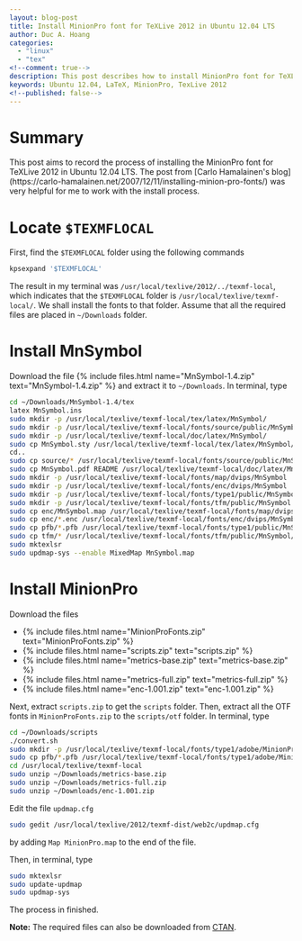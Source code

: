```yaml
---
layout: blog-post
title: Install MinionPro font for TeXLive 2012 in Ubuntu 12.04 LTS
author: Duc A. Hoang
categories:
  - "linux"
  - "tex"
<!--comment: true-->
description: This post describes how to install MinionPro font for TeXLive 2012 in Ubuntu 12.04 LTS
keywords: Ubuntu 12.04, LaTeX, MinionPro, TexLive 2012
<!--published: false-->
---
```


<div class="alert alert-info" markdown="1">
<h1 class="alert-heading">Summary</h1>
This post aims to record the process of installing the MinionPro font for TeXLive 2012 in Ubuntu 12.04 LTS. The post from [Carlo Hamalainen's blog](https://carlo-hamalainen.net/2007/12/11/installing-minion-pro-fonts/) was very helpful for me to work with the install process.
</div>

# Locate `$TEXMFLOCAL`
First, find the `$TEXMFLOCAL` folder using the following commands

```bash
kpsexpand '$TEXMFLOCAL'
```

The result in my terminal was `/usr/local/texlive/2012/../texmf-local`, which indicates that the `$TEXMFLOCAL` folder is `/usr/local/texlive/texmf-local/`. We shall install the fonts to that folder. Assume that all the required files are placed in `~/Downloads` folder.

# Install MnSymbol

Download the file {% include files.html name="MnSymbol-1.4.zip" text="MnSymbol-1.4.zip" %} and extract it to `~/Downloads`. In terminal, type

```bash
cd ~/Downloads/MnSymbol-1.4/tex
latex MnSymbol.ins
sudo mkdir -p /usr/local/texlive/texmf-local/tex/latex/MnSymbol/
sudo mkdir -p /usr/local/texlive/texmf-local/fonts/source/public/MnSymbol/
sudo mkdir -p /usr/local/texlive/texmf-local/doc/latex/MnSymbol/
sudo cp MnSymbol.sty /usr/local/texlive/texmf-local/tex/latex/MnSymbol/
cd..
sudo cp source/* /usr/local/texlive/texmf-local/fonts/source/public/MnSymbol/
sudo cp MnSymbol.pdf README /usr/local/texlive/texmf-local/doc/latex/MnSymbol/
sudo mkdir -p /usr/local/texlive/texmf-local/fonts/map/dvips/MnSymbol
sudo mkdir -p /usr/local/texlive/texmf-local/fonts/enc/dvips/MnSymbol
sudo mkdir -p /usr/local/texlive/texmf-local/fonts/type1/public/MnSymbol
sudo mkdir -p /usr/local/texlive/texmf-local/fonts/tfm/public/MnSymbol
sudo cp enc/MnSymbol.map /usr/local/texlive/texmf-local/fonts/map/dvips/MnSymbol/
sudo cp enc/*.enc /usr/local/texlive/texmf-local/fonts/enc/dvips/MnSymbol/
sudo cp pfb/*.pfb /usr/local/texlive/texmf-local/fonts/type1/public/MnSymbol/
sudo cp tfm/* /usr/local/texlive/texmf-local/fonts/tfm/public/MnSymbol/
sudo mktexlsr
sudo updmap-sys --enable MixedMap MnSymbol.map
```

# Install MinionPro

Download the files 
* {% include files.html name="MinionProFonts.zip" text="MinionProFonts.zip" %}
* {% include files.html name="scripts.zip" text="scripts.zip" %}
* {% include files.html name="metrics-base.zip" text="metrics-base.zip" %}
* {% include files.html name="metrics-full.zip" text="metrics-full.zip" %}
* {% include files.html name="enc-1.001.zip" text="enc-1.001.zip" %}

Next, extract `scripts.zip` to get the `scripts` folder. Then, extract all the OTF fonts in `MinionProFonts.zip` to the `scripts/otf` folder. In terminal, type

```bash
cd ~/Downloads/scripts
./convert.sh
sudo mkdir -p /usr/local/texlive/texmf-local/fonts/type1/adobe/MinionPro/
sudo cp pfb/*.pfb /usr/local/texlive/texmf-local/fonts/type1/adobe/MinionPro/
cd /usr/local/texlive/texmf-local
sudo unzip ~/Downloads/metrics-base.zip
sudo unzip ~/Downloads/metrics-full.zip
sudo unzip ~/Downloads/enc-1.001.zip
```

Edit the file `updmap.cfg`
```bash
sudo gedit /usr/local/texlive/2012/texmf-dist/web2c/updmap.cfg
```
by adding `Map MinionPro.map` to the end of the file.

Then, in terminal, type
```bash
sudo mktexlsr
sudo update-updmap
sudo updmap-sys
```
The process in finished.

**Note:** The required files can also be downloaded from [CTAN](https://ctan.org/tex-archive/fonts/minionpro/).





